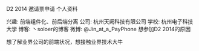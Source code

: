 D2 2014 邀请票申请
个人资料

兴趣: 前端组件化、前后端分离
公司: 杭州天阙科技有限公司
学校: 杭州电子科技大学
博客: 丶soloer的博客
微博: @Jin_at_a_PayPhone
想参加D2 2014的原因

想了解业界公司的前端状况，想接触业界技术大牛

